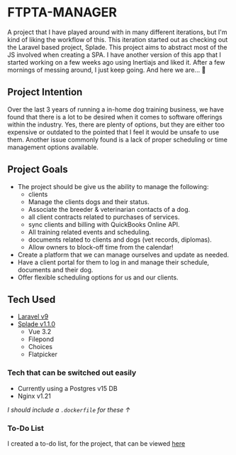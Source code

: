 FTPTA-MANAGER
=============

A project that I have played around with in many different iterations, but I'm kind of liking the workflow of this. This iteration started out as checking out the Laravel based project, Splade. This project aims to abstract most of the JS involved when creating a SPA. I have another version of this app that I started working on a few weeks ago using Inertiajs and liked it. After a few mornings of messing around, I just keep going. And here we are... &#128054;

## Project Intention
Over the last 3 years of running a in-home dog training business, we have found that there is a lot to be desired when it comes to software offerings within the industry. Yes, there are plenty of options, but they are either too expensive or outdated to the pointed that I feel it would be unsafe to use them. Another issue commonly found is a lack of proper scheduling or time management options available.

## Project Goals
- The project should be give us the ability to manage the following:
    - clients
    - Manage the clients dogs and their status.
    - Associate the breeder & veterinarian contacts of a dog.
    - all client contracts related to purchases of services.
    - sync clients and billing with QuickBooks Online API.
    - All training related events and scheduling.
    - documents related to clients and dogs (vet records, diplomas).
    - Allow owners to block-off time from the calendar!
- Create a platform that we can manage ourselves and update as needed.
- Have a client portal for them to log in and manage their schedule, documents and their dog.
- Offer flexible scheduling options for us and our clients.

## Tech Used
- [Laravel v9](https://laravel.com/docs/9.x)
- [Splade v1.1.0](https://splade.dev/docs)
    - Vue 3.2
    - Filepond
    - Choices
    - Flatpicker

### Tech that can be switched out easily
- Currently using a Postgres v15 DB
- Nginx v1.21

_I should include a `.dockerfile` for these &#8593;_

### To-Do List
I created a to-do list, for the project, that can be viewed [here](./TODO.md)
